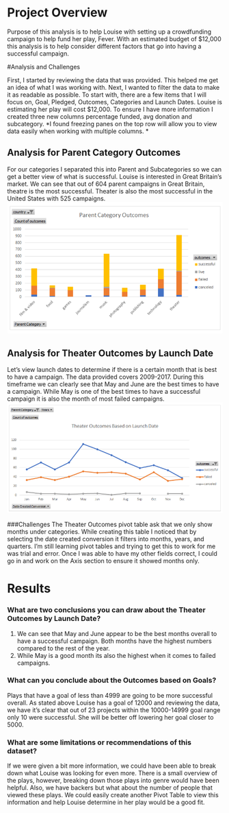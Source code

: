 # Project Overview

Purpose of this analysis is to help Louise with setting up a crowdfunding campaign to help fund her play, Fever. With an estimated budget of $12,000 this analysis is to help consider different factors that go into having a successful campaign.


#Analysis and Challenges 

First, I started by reviewing the data that was provided. This helped me get an idea of what I was working with. Next, I wanted to filter the data to make it as readable as possible. To start with, there are a few items that I will focus on, Goal, Pledged, Outcomes, Categories and Launch Dates. Louise is estimating her play will cost $12,000. To ensure I have more information I created three new columns percentage funded, avg donation and subcategory. 
*I found freezing panes on the top row will allow you to view data easily when working with multiple columns. *


## Analysis for Parent Category Outcomes
For our categories I separated this into Parent and Subcategories so we can get a better view of what is successful. Louise is interested in Great Britain’s market. We can see that out of 604 parent campaigns in Great Britain, theatre is the most successful. Theater is also the most successful in the United States with 525 campaigns. 
![This is a Image](https://raw.githubusercontent.com/BrenyaSkaggs/Challenge-1/main/Chart-%20Parent%20Category.png)

## Analysis for Theater Outcomes by Launch Date
Let’s view launch dates to determine if there is a certain month that is best to have a campaign. The data provided covers 2009-2017. During this timeframe we can clearly see that May and June are the best times to have a campaign. While May is one of the best times to have a successful campaign it is also the month of most failed campaigns. 
![This is a Image](https://github.com/BrenyaSkaggs/Challenge-1/blob/main/Theater_Outcomes_vs_Launch.png)

###Challenges
The Theater Outcomes pivot table ask that we only show months under categories. While creating this table I noticed that by selecting the date created conversion it filters into months, years, and quarters. I’m still learning pivot tables and trying to get this to work for me was trial and error. Once I was able to have my other fields correct, I could go in and work on the Axis section to ensure it showed months only. 


# Results
### What are two conclusions you can draw about the Theater Outcomes by Launch Date?
1. We can see that May and June appear to be the best months overall to have a successful campaign. Both months have the highest numbers compared to the rest of the year. 
2.  While May is a good month its also the highest when it comes to failed campaigns. 

### What can you conclude about the Outcomes based on Goals?
Plays that have a goal of less than 4999 are going to be more successful overall. As stated above Louise has a goal of 12000 and reviewing the data, we have it’s clear that out of 23 projects within the 10000-14999 goal range only 10 were successful. She will be better off lowering her goal closer to 5000.

### What are some limitations or recommendations of this dataset?
If we were given a bit more information, we could have been able to break down what Louise was looking for even more. There is a small overview of the plays, however, breaking down those plays into genre would have been helpful. Also, we have backers but what about the number of people that viewed these plays. We could easily create another Pivot Table to view this information and help Louise determine in her play would be a good fit. 

